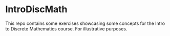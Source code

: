 # IntroDiscMath

This repo contains some exercises showcasing some concepts for the Intro to Discrete Mathematics course. For illustrative purposes. 
